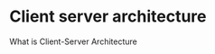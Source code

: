 # Client server architecture

<BadgeLink colorScheme='yellow' badgeText='Read' href='https://www.simplilearn.com/what-is-client-server-architecture-article'>What is Client-Server Architecture</BadgeLink>
